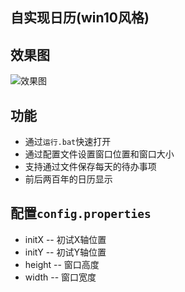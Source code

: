 ## 自实现日历(win10风格)

## 效果图

![效果图](F:\学习\笔记\markdown\img\效果图-1574266326915.png)

## 功能

- 通过`运行.bat`快速打开
- 通过配置文件设置窗口位置和窗口大小
- 支持通过文件保存每天的待办事项
- 前后两百年的日历显示

## 配置`config.properties`

- initX -- 初试X轴位置
- initY -- 初试Y轴位置
- height -- 窗口高度
- width -- 窗口宽度